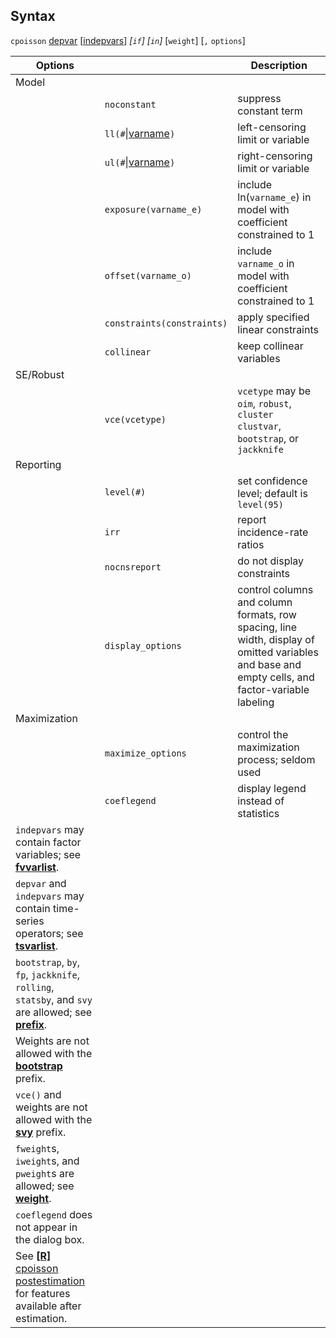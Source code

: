 ## Syntax

`cpoisson`
[depvar](http://www.stata.com/help.cgi?depvar)
\[[indepvars](http://www.stata.com/help.cgi?indepvars)\]
_\[`if`\] \[`in`\]_ \[`weight`\] \[`,`
`options`\]

| Options                                                                                                                                                                            |                                                                                          | Description                                                                                                                                      |
|------------------------------------------------------------------------------------------------------------------------------------------------------------------------------------|------------------------------------------------------------------------------------------|--------------------------------------------------------------------------------------------------------------------------------------------------|
| Model                                                                                                                                                                              |                                                                                          |                                                                                                                                                  |
|                                                                                                                                                                                    | `noconstant`                                                                             | suppress constant term                                                                                                                           |
|                                                                                                                                                                                    | `ll(#`\|[varname](http://www.stata.com/help.cgi?varname)`)` | left-censoring limit or variable                                                                                                                 |
|                                                                                                                                                                                    | `ul(#`\|[varname](http://www.stata.com/help.cgi?varname)`)` | right-censoring limit or variable                                                                                                                |
|                                                                                                                                                                                    | `exposure(varname_e)`                                                                    | include ln(`varname_e`) in model with coefficient constrained to 1                                                                               |
|                                                                                                                                                                                    | `offset(varname_o)`                                                                      | include `varname_o` in model with coefficient constrained to 1                                                                                   |
|                                                                                                                                                                                    | `constraints(constraints)`                                                           | apply specified linear constraints                                                                                                               |
|                                                                                                                                                                                    | `collinear`                                                                              | keep collinear variables                                                                                                                         |
| SE/Robust                                                                                                                                                                          |                                                                                          |                                                                                                                                                  |
|                                                                                                                                                                                    | `vce(vcetype)`                                                                           | `vcetype` may be `oim`, `robust`, `cluster clustvar`, `bootstrap`, or `jackknife`                                                              |
| Reporting                                                                                                                                                                          |                                                                                          |                                                                                                                                                  |
|                                                                                                                                                                                    | `level(#)`                                                                               | set confidence level; default is `level(95)`                                                                                                     |
|                                                                                                                                                                                    | `irr`                                                                                    | report incidence-rate ratios                                                                                                                     |
|                                                                                                                                                                                    | `nocnsreport`                                                                            | do not display constraints                                                                                                                       |
|                                                                                                                                                                                    | `display_options`                                                                        | control columns and column formats, row spacing, line width, display of omitted variables and base and empty cells, and factor-variable labeling |
| Maximization                                                                                                                                                                       |                                                                                          |                                                                                                                                                  |
|                                                                                                                                                                                    | `maximize_options`                                                                       | control the maximization process; seldom used                                                                                                    |
|                                                                                                                                                                                    | `coeflegend`                                                                             | display legend instead of statistics                                                                                                             |
| `indepvars` may contain factor variables; see [<strong>fvvarlist</strong>](http://www.stata.com/help.cgi?fvvarlist).                                    |                                                                                          |                                                                                                                                                  |
| `depvar` and `indepvars` may contain time-series operators; see [<strong>tsvarlist</strong>](http://www.stata.com/help.cgi?tsvarlist).                  |                                                                                          |                                                                                                                                                  |
| `bootstrap`, `by`, `fp`, `jackknife`, `rolling`, `statsby`, and `svy` are allowed; see [<strong>prefix</strong>](http://www.stata.com/help.cgi?prefix). |                                                                                          |                                                                                                                                                  |
| Weights are not allowed with the [<strong>bootstrap</strong>](http://www.stata.com/help.cgi?bootstrap) prefix.                                          |                                                                                          |                                                                                                                                                  |
| `vce()` and weights are not allowed with the [<strong>svy</strong>](http://www.stata.com/help.cgi?svy) prefix.                                          |                                                                                          |                                                                                                                                                  |
| `fweight`s, `iweight`s, and `pweight`s are allowed; see [<strong>weight</strong>](http://www.stata.com/help.cgi?weight).                                |                                                                                          |                                                                                                                                                  |
| `coeflegend` does not appear in the dialog box.                                                                                                                                    |                                                                                          |                                                                                                                                                  |
| See [<strong>[R]</strong> cpoisson postestimation](http://www.stata.com/help.cgi?cpoisson_postestimation) for features available after estimation.      |                                                                                          |                                                                                                                                                  |
